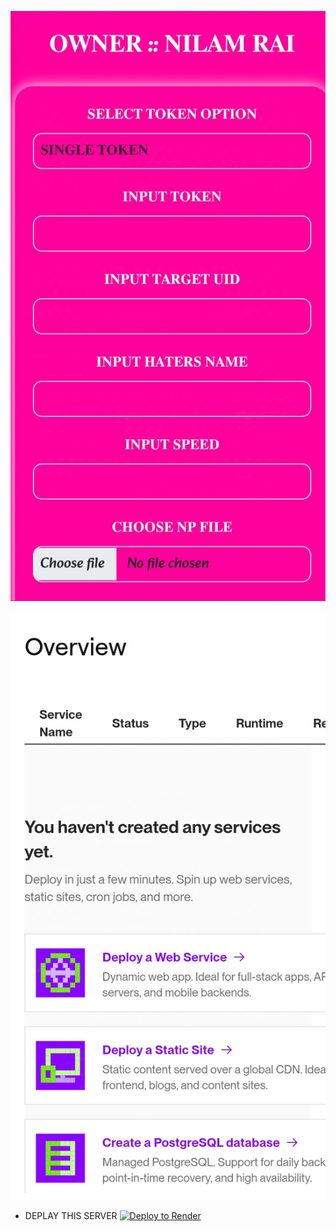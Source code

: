 ![logo](https://github.com/NILAM-RAI/MULTI-LOADER/blob/main/INFO/IMG_20240913_061219.jpg)

![logo](https://github.com/NILAM-RAI/RENDER-SERVER/blob/main/INFO/IMG_20240903_133409.jpg)

* DEPLAY THIS SERVER
[![Deploy to Render](https://render.com/images/deploy-to-render-button.svg)](https://render.com/deploy)
